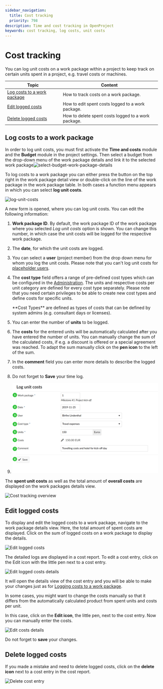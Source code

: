 ```yaml
---
sidebar_navigation:
  title: Cost tracking
  priority: 798
description: Time and cost tracking in OpenProject
keywords: cost tracking, log costs, unit costs
---
```


# Cost tracking

You can log unit costs on a work package within a project to keep track on certain units spent in a project, e.g. travel costs or machines.

| Topic                                                       | Content                                             |
| ----------------------------------------------------------- | --------------------------------------------------- |
| [Log costs to a work package](#log-costs-to-a-work-package) | How to track costs on a work package.               |
| [Edit logged costs](#edit-logged-costs)                     | How to edit spent costs logged to a work package.   |
| [Delete logged costs](#delete-logged-costs)                 | How to delete spent costs logged to a work package. |


## Log costs to a work package

In order to log unit costs, you must first activate the **Time and costs** module and the **Budget** module in the project settings. Then select a budget from the drop-down menu of the work package details and link it to the selected work package![select-budget-work-package-details](select-budget-work-package-details.png)

To log costs to a work package you can either press the button on the top right in the work package detail view or double-click on the line of the work package in the work package table. In both cases a function menu appears in which you can select **log unit costs**. 

![log-unit-costs](log-unit-costs.png)

A new form is opened, where you can log unit costs. You can edit the following information:

1. **Work package ID**. By default, the work package ID of the work package where you selected *Log unit costs* option is shown. You can change this number, in which case the unit costs will be logged for the respective work package.

2. The **date**, for which the unit costs are logged.

3. You can select a **user** (project member) from the drop down menu for whom you log the unit costs.
   Please note that you can't log unit costs for [placeholder users](../../../system-admin-guide/users-permissions/placeholder-users).

4. The **cost type** field offers a range of pre-defined cost types which can be configured in the [Administration](../../../system-admin-guide/time-and-costs). The units and respective costs per unit category are defined for every cost type separately. Please note that you need certain privileges to be able to  create new cost types and define costs for specific units.

   <div class="glossary">
   **Cost Types** are defined as types of costs that can be defined by system admins (e.g. consultant days or licenses).
   </div>

5. You can enter the number of **units** to be logged.

6. The **costs** for the entered units will be automatically calculated  after you have entered the number of units. You can manually change the sum of the calculated costs, if e.g. a discount is offered or a special agreement was reached. To adapt the sum manually click on the **pen icon** to the left of the sum.

7. In the **comment** field you can enter more details to describe the logged costs.

8. Do not forget to **Save** your time log.

9. ![Cost tracking log costs details](Cost-tracking-log-costs-details.png)

The **spent unit costs** as well as the total amount of **overall costs** are displayed on the work packages details view.



![Cost tracking overview](Cost-tracking-overview.png)



## Edit logged costs

To display and edit the logged costs to a work package, navigate to the work package details view. Here, the total amount of spent costs are displayed. Click on the sum of logged costs on a work package to display the details.

![Edit logged costs](Edit-logged-costs.png)

The detailed logs are displayed in a cost report. To edit a cost entry, click on the Edit icon with the little pen next to a cost entry.

![Edit logged costs details](Edit-logged-costs-details.png)

It will open the details view of the cost entry and you will be able to make your changes just as for [Logging costs to a work package](#logging-costs-to-a-work-package).

In some cases, you might want to change the costs manually so that it differs from the automatically calculated product from spent units and costs per unit.

In this case, click on the **Edit icon**, the little pen, next to the cost entry. Now you can manually enter the costs.

![Edit costs details](Edit-costs-details.png)

Do not forget to **save** your changes.

## Delete logged costs

If you made a mistake and need to delete logged costs, click on the **delete icon** next to a cost entry in the cost report.

![Delete cost entry](Delete-cost-entry.png)
